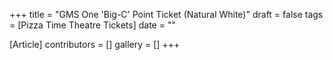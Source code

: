 +++
title = "GMS One 'Big-C' Point Ticket (Natural White)"
draft = false
tags = [Pizza Time Theatre Tickets]
date = ""

[Article]
contributors = []
gallery = []
+++